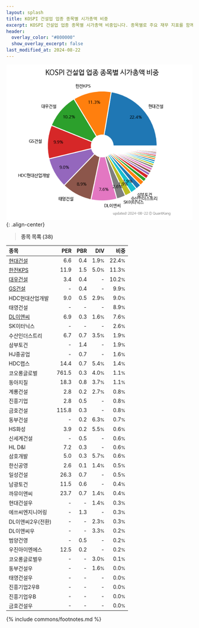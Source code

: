 ```yaml
---
layout: splash
title: KOSPI 건설업 업종 종목별 시가총액 비중
excerpt: KOSPI 건설업 업종 종목별 시가총액 비중입니다. 종목별로 주요 재무 지표를 함께 표시합니다.
header:
  overlay_color: "#800000"
  show_overlay_excerpt: false
last_modified_at: 2024-08-22
---
```



![KOSPI 건설업 업종 종목별 시가총액 비중](/stats/sector/images/kospi_업종_건설업_종목.png){: .align-center}


> **종목 목록 (38)**<a id="list"></a>

| **종목** | **PER** | **PBR** | **DIV** | **비중** |
| :------- | ------: | ------: | ------: | -------: |
| [현대건설](/000720/) | 6.6 | 0.4 | 1.9<small>%</small> | 22.4<small>%</small> |
| [한전KPS](/051600/) | 11.9 | 1.5 | 5.0<small>%</small> | 11.3<small>%</small> |
| [대우건설](/047040/) | 3.4 | 0.4 | - | 10.2<small>%</small> |
| [GS건설](/006360/) | - | 0.4 | - | 9.9<small>%</small> |
| HDC현대산업개발 | 9.0 | 0.5 | 2.9<small>%</small> | 9.0<small>%</small> |
| 태영건설 | - | - | - | 8.9<small>%</small> |
| [DL이앤씨](/375500/) | 6.9 | 0.3 | 1.6<small>%</small> | 7.6<small>%</small> |
| SK이터닉스 | - | - | - | 2.6<small>%</small> |
| 수산인더스트리 | 6.7 | 0.7 | 3.5<small>%</small> | 1.9<small>%</small> |
| 삼부토건 | - | 1.4 | - | 1.9<small>%</small> |
| HJ중공업 | - | 0.7 | - | 1.6<small>%</small> |
| HDC랩스 | 14.4 | 0.7 | 5.4<small>%</small> | 1.4<small>%</small> |
| 코오롱글로벌 | 761.5 | 0.3 | 4.0<small>%</small> | 1.1<small>%</small> |
| 동아지질 | 18.3 | 0.8 | 3.7<small>%</small> | 1.1<small>%</small> |
| 계룡건설 | 2.8 | 0.2 | 2.7<small>%</small> | 0.8<small>%</small> |
| 진흥기업 | 2.8 | 0.5 | - | 0.8<small>%</small> |
| 금호건설 | 115.8 | 0.3 | - | 0.8<small>%</small> |
| 동부건설 | - | 0.2 | 6.3<small>%</small> | 0.7<small>%</small> |
| HS화성 | 3.9 | 0.2 | 5.5<small>%</small> | 0.6<small>%</small> |
| 신세계건설 | - | 0.5 | - | 0.6<small>%</small> |
| HL D&I | 7.2 | 0.3 | - | 0.6<small>%</small> |
| 삼호개발 | 5.0 | 0.3 | 5.7<small>%</small> | 0.6<small>%</small> |
| 한신공영 | 2.6 | 0.1 | 1.4<small>%</small> | 0.5<small>%</small> |
| 일성건설 | 26.3 | 0.7 | - | 0.5<small>%</small> |
| 남광토건 | 11.5 | 0.6 | - | 0.4<small>%</small> |
| 까뮤이앤씨 | 23.7 | 0.7 | 1.4<small>%</small> | 0.4<small>%</small> |
| 현대건설우 | - | - | 1.4<small>%</small> | 0.3<small>%</small> |
| 에쓰씨엔지니어링 | - | 1.3 | - | 0.3<small>%</small> |
| DL이앤씨2우(전환) | - | - | 2.3<small>%</small> | 0.3<small>%</small> |
| DL이앤씨우 | - | - | 3.3<small>%</small> | 0.2<small>%</small> |
| 범양건영 | - | 0.5 | - | 0.2<small>%</small> |
| 우진아이엔에스 | 12.5 | 0.2 | - | 0.2<small>%</small> |
| 코오롱글로벌우 | - | - | 3.0<small>%</small> | 0.1<small>%</small> |
| 동부건설우 | - | - | 1.6<small>%</small> | 0.0<small>%</small> |
| 태영건설우 | - | - | - | 0.0<small>%</small> |
| 진흥기업2우B | - | - | - | 0.0<small>%</small> |
| 진흥기업우B | - | - | - | 0.0<small>%</small> |
| 금호건설우 | - | - | - | 0.0<small>%</small> |

{% include commons/footnotes.md %}